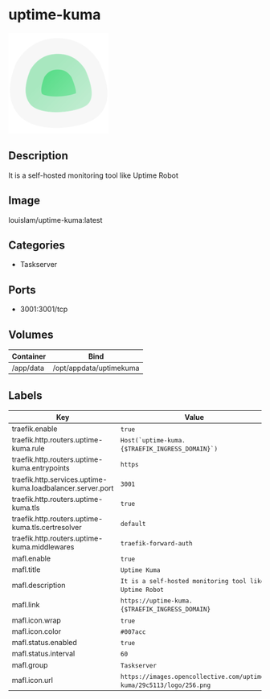 # uptime-kuma

![Logo](images/uptimekuma.png)

## Description
It is a self\-hosted monitoring tool like Uptime Robot

## Image
louislam/uptime-kuma:latest

## Categories
- Taskserver

## Ports
- 3001:3001/tcp

## Volumes
| Container | Bind |
|-----------|------|
| /app/data | /opt/appdata/uptimekuma |

## Labels
| Key | Value |
|-----|-------|
| traefik.enable | ```true``` |
| traefik.http.routers.uptime-kuma.rule | ```Host(`uptime-kuma.{$TRAEFIK_INGRESS_DOMAIN}`)``` |
| traefik.http.routers.uptime-kuma.entrypoints | ```https``` |
| traefik.http.services.uptime-kuma.loadbalancer.server.port | ```3001``` |
| traefik.http.routers.uptime-kuma.tls | ```true``` |
| traefik.http.routers.uptime-kuma.tls.certresolver | ```default``` |
| traefik.http.routers.uptime-kuma.middlewares | ```traefik-forward-auth``` |
| mafl.enable | ```true``` |
| mafl.title | ```Uptime Kuma``` |
| mafl.description | ```It is a self-hosted monitoring tool like Uptime Robot``` |
| mafl.link | ```https://uptime-kuma.{$TRAEFIK_INGRESS_DOMAIN}``` |
| mafl.icon.wrap | ```true``` |
| mafl.icon.color | ```#007acc``` |
| mafl.status.enabled | ```true``` |
| mafl.status.interval | ```60``` |
| mafl.group | ```Taskserver``` |
| mafl.icon.url | ```https://images.opencollective.com/uptime-kuma/29c5113/logo/256.png``` |

